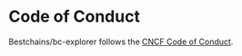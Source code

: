 # Code of Conduct

Bestchains/bc-explorer follows the [CNCF Code of Conduct](https://github.com/cncf/foundation/blob/master/code-of-conduct.md).
